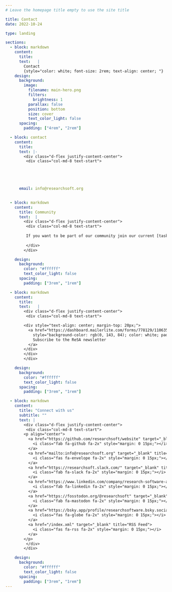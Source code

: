 ```yaml
---
# Leave the homepage title empty to use the site title

title: Contact
date: 2022-10-24

type: landing

sections:
  - block: markdown
    content:
      title: 
      text:   |
        Contact
        {style="color: white; font-size: 2rem; text-align: center; "}
    design:
      background:
        image:
          filename: main-hero.png
          filters:
            brightness: 1
          parallax: false
          position: bottom
          size: cover
          text_color_light: false  
      spacing:
        padding: ["4rem", "2rem"]

  - block: contact
    content:
      title: 
      text: |-
        <div class="d-flex justify-content-center">
         <div class="col-md-8 text-start">

       



      email: info@researchsoft.org 
      

  - block: markdown
    content:
      title: Community
      text:  |
        <div class="d-flex justify-content-center">
         <div class="col-md-8 text-start">
         
         If you want to be part of our community join our current [task forces](/taskforces/) and subscribe to our newsletter.
       
         </div>
        </div>         

    design:
      background:
        color: "#ffffff"
        text_color_light: false  
      spacing:
        padding: ["3rem", "1rem"]

  - block: markdown
    content:
      title:
      text:   | 
        <div class="d-flex justify-content-center">
         <div class="col-md-8 text-start">

        <div style="text-align: center; margin-top: 20px;">
          <a href="https://dashboard.mailerlite.com/forms/778129/110635094443558050/share" target="_blank" 
            style="background-color: rgb(0, 143, 84); color: white; padding: 10px 20px; border-radius: 6px; text-decoration: none; display: inline-block; border: 1px solid #ccc;">
            Subscribe to the ReSA newsletter
          </a>
        </div>
        </div>
        </div>  

    design:
      background:
        color: "#ffffff"
        text_color_light: false
      spacing:
        padding: ["3rem", "1rem"]

  - block: markdown
    content:
      title: "Connect with us"
      subtitle: ""
      text: |
        <div class="d-flex justify-content-center">
         <div class="col-md-8 text-start">      
        <p align="center">
          <a href="https://github.com/researchsoft/website" target="_blank" title="GitHub">
            <i class="fab fa-github fa-2x" style="margin: 0 15px;"></i>
          </a>
          <a href="mailto:info@researchsoft.org" target="_blank" title="Email">
            <i class="fas fa-envelope fa-2x" style="margin: 0 15px;"></i>
          </a>
          <a href="https://researchsoft.slack.com/" target="_blank" title="Slack">
            <i class="fab fa-slack fa-2x" style="margin: 0 15px;"></i>
          </a>
          <a href="https://www.linkedin.com/company/research-software-alliance/" target="_blank" title="LinkedIn">
            <i class="fab fa-linkedin fa-2x" style="margin: 0 15px;"></i>
          </a>
          <a href="https://fosstodon.org/@researchsoft" target="_blank" title="Mastodon">
            <i class="fab fa-mastodon fa-2x" style="margin: 0 15px;"></i>
          </a>
          <a href="https://bsky.app/profile/researchsoftware.bsky.social" target="_blank" title="Bluesky">
            <i class="fas fa-globe fa-2x" style="margin: 0 15px;"></i>
          </a> 
          <a href="/index.xml" target="_blank" title="RSS Feed">
            <i class="fas fa-rss fa-2x" style="margin: 0 15px;"></i>
          </a>
        </p>
         </div>
        </div>  

    design:
      background:
        color: "#ffffff"
        text_color_light: false
      spacing:
        padding: ["3rem", "1rem"]        
---
```

